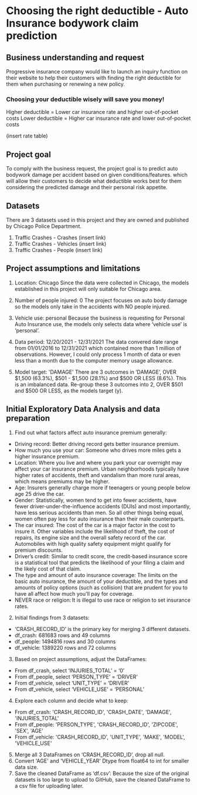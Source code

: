 # Choosing the right deductible - Auto Insurance bodywork claim prediction

## Business understanding and request
Progressive insurance company would like to launch an inquiry function on their website to help their customers with finding the right deductible 
for them when purchasing or renewing a new policy.

### Choosing your deductible wisely will save you money!
Higher deductible = Lower car insurance rate and higher out-of-pocket costs
Lower deductible = Higher car insurance rate and lower out-of-pocket costs

(insert rate table)

## Project goal
To comply with the business request, the project goal is to predict auto bodywork damage per accident based on given conditions/features.  which will allow their customers to decide what deductible works best for them considering the predicted damage and their personal risk appetite. 

## Datasets
There are 3 datasets used in this project and they are owned and published by Chicago Police Department.
1. Traffic Crashes - Crashes (insert link)
2. Traffic Crashes - Vehicles (insert link)
3. Traffic Crashes - People (insert link)

## Project assumptions and limitations

1. Location: Chicago
Since the data were collected in Chicago, the models established in this project will only suitable for Chicago area.

2. Number of people injured: 0
The project focuses on auto body damage so the models only take in the accidents with NO people injured. 

3. Vehicle use: personal
Because the business is requesting for Personal Auto Insurance use, the models only selects data where ‘vehicle use’ is ‘personal’.  

4. Data period: 12/20/2021 - 12/31/2021
The data convered date range from 01/01/2016 to 12/31/2021 which contained more than 1 million of observations.  However, I could only process 1 month of data
or even less than a month due to the computer memory usage allowance.

5. Model target: 'DAMAGE'
There are 3 outcomes in ‘DAMAGE’, OVER $1,500 (63.3%), $501 - $1,500 (28.1%) and $500 OR LESS (8.6%).  This is an imbalanced data.
Re-group these 3 outcomes into 2, OVER $501 and $500 OR LESS, as the models target (y).

## Initial Exploratory Data Analysis and data preparation
1. Find out what factors affect auto insurance premium generally:
- Driving record: Better driving record gets better insurance premium.
- How much you use your car: Someone who drives more miles gets a higher insurance premium.
- Location: Where you live and where you park your car overnight may affect your car insurance premium. Urban neighborhoods typically have higher rates 
  of accidents, theft and vandalism than more rural areas, which means premiums may be higher.
- Age: Insurers generally charge more if teenagers or young people below age 25 drive the car.
- Gender: Statistically, women tend to get into fewer accidents, have fewer driver-under-the-influence accidents (DUIs) and most importantly, have less 
  serious accidents than men. So all other things being equal, women often pay less for auto insurance than their male counterparts.
- The car insured: The cost of the car is a major factor in the cost to insure it. Other variables include the likelihood of theft, the cost of repairs, 
  its engine size and the overall safety record of the car. Automobiles with high quality safety equipment might qualify for premium discounts.
- Driver’s credit: Similar to credit score, the credit-based insurance score is a statistical tool that predicts the likelihood of your filing a claim 
  and the likely cost of that claim.
- The type and amount of auto insurance coverage: The limits on the basic auto insurance, the amount of your deductible, and the types and amounts of 
  policy options (such as collision) that are prudent for you to have all affect how much you'll pay for coverage.
- NEVER race or religion: It is illegal to use race or religion to set insurance rates.

2. Initial findings from 3 datasets:
- ‘CRASH_RECORD_ID’ is the primary key for merging 3 different datasets.
- df_crash:  681683 rows and 49 columns
- df_people: 1494816 rows and 30 columns
- df_vehicle: 1389220 rows and 72 columns

3. Based on project assumptions, adjust the DataFrames:
- From df_crash, select ‘INJURIES_TOTAL’ = ‘0’
- From df_people, select ‘PERSON_TYPE’ = ‘DRIVER’
- From df_vehicle, select ‘UNIT_TYPE’ = ‘DRIVER’
- From df_vehicle, select ‘VEHICLE_USE’ = ‘PERSONAL’

4. Explore each column and decide what to keep:
- From df_crash: 'CRASH_RECORD_ID', 'CRASH_DATE', 'DAMAGE', 'INJURIES_TOTAL'
- From df_people: 'PERSON_TYPE', 'CRASH_RECORD_ID', 'ZIPCODE', 'SEX', 'AGE'
- From df_vehicle: 'CRASH_RECORD_ID', 'UNIT_TYPE', 'MAKE', 'MODEL', 'VEHICLE_USE'

5. Merge all 3 DataFrames on ‘CRASH_RECORD_ID’, drop all null.
6. Convert 'AGE' and 'VEHICLE_YEAR' Dtype from float64 to int for smaller data size.
7. Save the cleaned DataFrame as ‘df.csv’: Because the size of the original datasets is too large to upload to GitHub, save the cleaned 
  DataFrame to a csv file for uploading later. 



